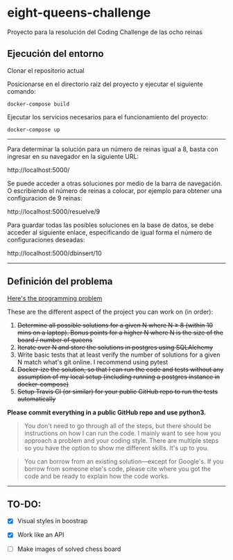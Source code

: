 # eight-queens-challenge
Proyecto para la resolución del Coding Challenge de las ocho reinas

## Ejecución del entorno 

Clonar el repositorio actual

Posicionarse en el directorio raíz del proyecto y ejecutar el siguiente comando:
```
docker-compose build
```

Ejecutar los servicios necesarios para el funcionamiento del proyecto:

```
docker-compose up
```
***

Para determinar la solución para un número de reinas igual a 8, basta con ingresar en su navegador en la siguiente URL:

http://localhost:5000/

Se puede acceder a otras soluciones por medio de la barra de navegación. O escribiendo el número de reinas a colocar, por ejemplo para obtener una configuracion de 9 reinas:

http://localhost:5000/resuelve/9

Para guardar todas las posibles soluciones en la base de datos, se debe acceder al siguiente enlace, especificando de igual forma el número de configuraciones deseadas:

http://localhost:5000/dbinsert/10

***

## Definición del problema

[Here's the programming problem](https://en.wikipedia.org/wiki/Eight_queens_puzzle)

These are the different aspect of the project you can work on (in order):
1. <del>Determine all possible solutions for a given N where N ≥ 8 (within 10 mins on a laptop). Bonus points for a higher N where N is the size of the board / number of queens</del>
2. <del>Iterate over N and store the solutions in postgres using SQLAlchemy</del>
3. Write basic tests that at least verify the number of solutions for a given N match what's git online. I recommend using pytest
4. <del>Docker-ize the solution, so that I can run the code and tests without any assumption of my local setup (including running a postgres instance in docker-compose)</del>
5. <del>Setup Travis CI (or similar) for your public GitHub repo to run the tests automatically</del>

**Please commit everything in a public GitHub repo and use python3.**

>  You don't need to go through all of the steps, but there should be instructions on how I can run the code. I mainly want to see how you approach a problem and your coding style. There are multiple steps so you have the option to show me different skills. It's up to you.

>  You can borrow from an existing solution—except for Google's. If you borrow from someone else's code, please cite where you got the code and be ready to explain how the code works.

---

## TO-DO:
- [x] Visual styles in boostrap
- [x] Work like an API
- [ ] Make images of solved chess board

